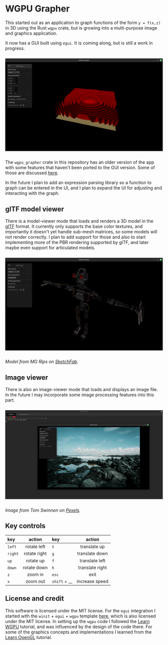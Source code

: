 # WGPU Grapher

This started out as an application to graph functions of the form `y = f(x,z)` in 3D using the
Rust `wgpu` crate, but is growing into a multi-purpose image and graphics application.

It now has a GUI built using `egui`. It is coming along, but is still a work in progress.

<p align="center" margin="20px">
	<img src="https://github.com/seansovine/page_images/blob/main/screenshots/wgpu_grapher/graph.png?raw=true" alt="drawing" width="600" style="padding-top: 10px; padding-bottom: 10px"/>
</p>

The `wgpu_grapher` crate in this repository has an older version of the app with
some features that haven't been ported to the GUI version. Some of those are discussed
[here](./GrapherCaps.md).

In the future I plan to add an expression parsing library so a function to graph can be
entered in the UI, and I plan to expand the UI for adjusting and interacting with the graph.

## glTF model viewer

There is a model-viewer mode that loads and renders a 3D model in the [glTF](https://kcoley.github.io/glTF/specification/2.0/figures/gltfOverview-2.0.0a.png)
format. It currently only supports the base color textures, and importantly it doesn't
yet handle sub-mesh matrices, so some models will not render correctly. I plan to add support
for those and also to start implementing more of the PBR rendering supported by glTF, and later
maybe even support for articulated models.

<p align="center" margin="20px">
	<img src="https://github.com/seansovine/page_images/blob/main/screenshots/wgpu_grapher/model.png?raw=true" alt="drawing" width="600" style="padding-top: 10px; padding-bottom: 10px"/>
</p>

*Model from MG Rips on [SketchFab](https://sketchfab.com/3d-models/secret-of-the-mimic-mimic-43d8bb26c79148958f46eb1d10e76667).*

## Image viewer

There is also an image-viewer mode that loads and displays an image file. In the future I
may incorporate some image processing features into this part.

<p align="center" margin="20px">
	<img src="https://github.com/seansovine/page_images/blob/main/screenshots/wgpu_grapher/image.png?raw=true" alt="drawing" width="600" style="padding-top: 10px; padding-bottom: 10px"/>
</p>

*Image from Tom Swinnen on [Pexels](https://www.pexels.com/photo/seashore-under-blue-sky-and-white-clouds-view-946351/).*

## Key controls

| key     | action       | key     | action       |
| :------ | :------:     | :------ | :------:     |
| `left`  | rotate left  | `t` | translate up |
| `right` | rotate right | `g` | translate down |
| `up`    | rotate up    | `f` | translate left |
| `down`  | rotate down  | `h` | translate right |
| `z`     | zoom in      | `esc` | exit |
| `x`     | zoom out     | `shift` + \_\_ | increase speed |

## License and credit

This software is licensed under the MIT license. For the `egui` integration I started
with the `winit` + `egui` + `wgpu` template [here](https://github.com/kaphula/winit-egui-wgpu-template),
which is also licensed under the MIT license. In setting up the `wgpu` code I
followed the [Learn WGPU](https://sotrh.github.io/learn-wgpu/)
tutorial, and was influenced by the design of the code there. For some of the
graphics concepts and implementations I learned from the [Learn OpenGL](https://learnopengl.com/)
tutorial.
